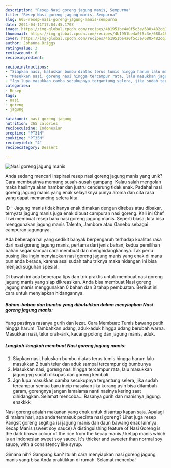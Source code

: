 ```yaml
---
description: "Resep Nasi goreng jagung manis, Sempurna"
title: "Resep Nasi goreng jagung manis, Sempurna"
slug: 605-resep-nasi-goreng-jagung-manis-sempurna
date: 2021-04-11T17:04:45.170Z
image: https://img-global.cpcdn.com/recipes/4b1951be4a0f5c3e/680x482cq70/nasi-goreng-jagung-manis-foto-resep-utama.jpg
thumbnail: https://img-global.cpcdn.com/recipes/4b1951be4a0f5c3e/680x482cq70/nasi-goreng-jagung-manis-foto-resep-utama.jpg
cover: https://img-global.cpcdn.com/recipes/4b1951be4a0f5c3e/680x482cq70/nasi-goreng-jagung-manis-foto-resep-utama.jpg
author: Johanna Briggs
ratingvalue: 3
reviewcount: 6
recipeingredient:

recipeinstructions:
- "Siapkan nasi, haluskan bumbu diatas terus tumis hingga harum lalu masukkan 2 buah telur dan aduk sampai tercampur dg bumbunya"
- "Masukkan nasi, goreng nasi hingga tercampur rata, lalu masukkan jagung yg sudah dikupas dan goreng kembali"
- "Jgn lupa masukkan camba secukupnya tergantung selera, jika sudah tercampur semua baru incip masakan jika kurang asin bisa ditambah garam, gorengnya jangan lamalama nanti nasinya kering saat dihidangkan. Selamat mencoba... Rasanya gurih dan manisnya jagung. enakkkk"
categories:
- Resep
tags:
- nasi
- goreng
- jagung

katakunci: nasi goreng jagung 
nutrition: 265 calories
recipecuisine: Indonesian
preptime: "PT31M"
cooktime: "PT35M"
recipeyield: "4"
recipecategory: Dessert

---
```



![Nasi goreng jagung manis](https://img-global.cpcdn.com/recipes/4b1951be4a0f5c3e/680x482cq70/nasi-goreng-jagung-manis-foto-resep-utama.jpg)

Anda sedang mencari inspirasi resep nasi goreng jagung manis yang unik? Cara membuatnya memang susah-susah gampang. Kalau salah mengolah maka hasilnya akan hambar dan justru cenderung tidak enak. Padahal nasi goreng jagung manis yang enak selayaknya punya aroma dan cita rasa yang dapat memancing selera kita.

ID - Jagung manis tidak hanya enak dimakan dengan direbus atau dibakar, ternyata jagung manis juga enak dibuat campuran nasi goreng. Kali ini Chef Tiwi membuat resep baru nasi goreng jagung manis. Seperti biasa, kita bisa menggunakan jagung manis Talenta, Jambore atau Ganebo sebagai campuran jagungnya.

Ada beberapa hal yang sedikit banyak berpengaruh terhadap kualitas rasa dari nasi goreng jagung manis, pertama dari jenis bahan, kedua pemilihan bahan segar sampai cara membuat dan menghidangkannya. Tak perlu pusing jika ingin menyiapkan nasi goreng jagung manis yang enak di mana pun anda berada, karena asal sudah tahu triknya maka hidangan ini bisa menjadi suguhan spesial.


Di bawah ini ada beberapa tips dan trik praktis untuk membuat nasi goreng jagung manis yang siap dikreasikan. Anda bisa membuat Nasi goreng jagung manis menggunakan 0 bahan dan 3 tahap pembuatan. Berikut ini cara untuk menyiapkan hidangannya.

<!--inarticleads1-->

##### Bahan-bahan dan bumbu yang dibutuhkan dalam menyiapkan Nasi goreng jagung manis:



Yang pastinya rasanya gurih dan lezat. Cara Membuat: Tumis bawang putih hingga harum. Tambahkan udang, aduk-aduk hingga udang berubah warna. Masukkan nasi, telur orak-arik, kacang polong dan jagung manis, aduk. 

<!--inarticleads2-->

##### Langkah-langkah membuat Nasi goreng jagung manis:

1. Siapkan nasi, haluskan bumbu diatas terus tumis hingga harum lalu masukkan 2 buah telur dan aduk sampai tercampur dg bumbunya
1. Masukkan nasi, goreng nasi hingga tercampur rata, lalu masukkan jagung yg sudah dikupas dan goreng kembali
1. Jgn lupa masukkan camba secukupnya tergantung selera, jika sudah tercampur semua baru incip masakan jika kurang asin bisa ditambah garam, gorengnya jangan lamalama nanti nasinya kering saat dihidangkan. Selamat mencoba... Rasanya gurih dan manisnya jagung. enakkkk


Nasi goreng adalah makanan yang enak untuk disantap kapan saja. Apalagi di malam hari, apa anda termasuk pecinta nasi goreng? Lihat juga resep Pangsit goreng segitiga isi jagung manis dan daun bawang enak lainnya. Kecap Manis (sweet soy sauce) A distinguishing feature of Nasi Goreng is the dark brown colour of the rice from the kecap manis / ketjap manis which is an Indonesian sweet soy sauce. It&#39;s thicker and sweeter than normal soy sauce, with a consistency like syrup. 

Gimana nih? Gampang kan? Itulah cara menyiapkan nasi goreng jagung manis yang bisa Anda praktikkan di rumah. Selamat mencoba!
